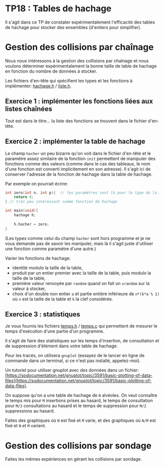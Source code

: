 TP18 : Tables de hachage
==

Il s'agit dans ce TP de constater expérimentalement l'efficacité des
tables de hachage pour stocker des ensembles (d'entiers pour
simplifier).

# Gestion des collisions par chaînage

Nous nous intéressons à la gestion des collisions par chaînage et nous
voulons déterminer expérimentalement la bonne taille de table de
hachage en fonction du nombre de données à stocker.

Les fichiers d'en-tête qui spécifient les types et les fonctions à
implémenter: [hachage.h](code/hachage.h) / [liste.h](code/liste.h).

## Exercice 1 : implémenter les fonctions liées aux listes chaînées

Tout est dans le titre... la liste des fonctions se trouvent dans le
fichier d'en-tête.

## Exercice 2 : implémenter la table de hachage

Le champ `hacher` un peu bizarre qu'on voit dans le fichier d'en-tête
et le paramètre assez similaire de la fonction `init`
permettent de manipuler des fonctions comme des valeurs (comme dans le
cas des tableaux, le nom d'une fonction est converti implicitement en
son adresse). Il s'agit ici de conserver l'adresse de la fonction de
hachage dans la table de hachage.

Par exemple on pourrait écrire:

```C
int zero(int n, int p){  // les paramètres sont là pour le type de la fonction
    return 0;
} // très peu intéressant comme fonction de hachage

int main(void){
    hachage h;
    
    h.hacher = zero;
}
```

(Les types comme celui du champ `hacher` sont hors programme et je ne
vous demande pas de savoir les manipuler, mais là il s'agit juste
d'utiliser une fonction comme paramètre d'une autre.)

Varier les fonctions de hachage:
* identité modulo la taille de la table,
* produit par un entier premier avec la taille de la table, puis
  modulo la taille de la table,
* première valeur renvoyée par `random` quand on fait un `srandom` sur
  la valeur à stocker,
* choix d'un double non entier `a` et partie entière inférieure de
  `n*(k*a % 1)` où `n` est la taille de la table et `k` la clef considérée.

## Exercice 3 : statistiques
Je vous fournis les fichiers [temps.h](code/temps.h) / [temps.c](code/temps.c)
qui permettent de mesurer le temps d'exécution d'une partie d'un
programme.

Il s'agit de faire des statistiques sur les temps d'insertion, de
consultation et de suppression d'élément dans votre table de hachage.

Pour les tracés, on utilisera `gnuplot` (essayez de le lancer en ligne
de commande dans un terminal, si ce n'est pas installé, appelez-moi).

Un tutoriel pour utiliser gnuplot avec des données dans un fichier:
[https://sodocumentation.net/gnuplot/topic/3591/basic-plotting-of-data-files](https://sodocumentation.net/gnuplot/topic/3591/basic-plotting-of-data-files).

On suppose qu'on a une table de hachage de `N` alvéoles. On veut
 connaître le temps mis pour `M` insertions prises au hasard, le temps
 de consultation pour `M/2` consultations au hasard et le temps de
 suppression pour `M/2` suppressions au hasard.
 
 Faites des graphiques où `N` est fixé et `M` varie, et des graphiques
 où `N/M` est fixé et `N` et `M` varient.

# Gestion des collisions par sondage
 
 Faites les mêmes expériences en gérant les collisions par sondage.

